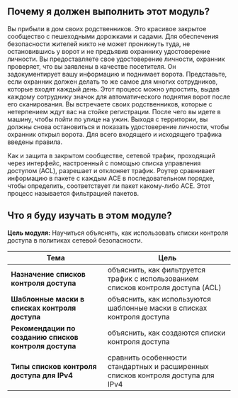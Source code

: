 <!-- 4.0.1 -->
##  Почему я должен выполнить этот модуль?

Вы прибыли в дом своих родственников. Это красивое закрытое сообщество с пешеходными дорожками и садами. Для обеспечения безопасности жителей никто не может проникнуть туда, не остановившись у ворот и не предъявив охраннику удостоверение личности. Вы предоставляете свое удостоверение личности, охранник проверяет, что вы заявлены в качестве посетителя. Он задокументирует вашу информацию и поднимает ворота. Представьте, если охранник должен делать то же самое для многих сотрудников, которые входят каждый день. Этот процесс можно упростить, выдав каждому сотруднику значок для автоматического поднятия ворот после его сканирования. Вы встречаете своих родственников, которые с нетерпением ждут вас на стойке регистрации. После чего вы идете в машину, чтобы пойти по улице на ужин. Выходя с территории, вы должны снова остановиться и показать удостоверение личности, чтобы охранник открыл ворота. Для всего входящего и исходящего трафика введены правила.

Как и защита в закрытом сообществе, сетевой трафик, проходящий через интерфейс, настроенный с помощью списка управления доступом (ACL), разрешает и отклоняет трафик. Роутер сравнивает информацию в пакете с каждым ACE в последовательном порядке, чтобы определить, соответствует ли пакет какому-либо ACE. Этот процесс называется фильтрацией пакетов.

<!-- 4.0.2 -->
##  Что я буду изучать в этом модуле?

**Цель модуля:** Научиться объяснять, как использовать списки контроля доступа в политиках сетевой безопасности.

| **Тема** | **Цель** |
| --- | --- |
| **Назначение списков контроля доступа** | объяснить, как фильтруется трафик с использованием списков контроля доступа (ACL) |
| **Шаблонные маски в списках контроля доступа** | объяснить, как используются шаблонные маски в списках контроля доступа |
| **Рекомендации по созданию списков контроля доступа** | объяснить, как создаются списки контроля доступа |
| **Типы списков контроля доступа для IPv4** | сравнить особенности стандартных и расширенных списков контроля доступа для IPv4 |

